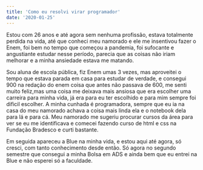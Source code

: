 ```yaml
---
title: 'Como eu resolvi virar programador'
date: '2020-01-25'
---
```

Estou com 26 anos e até agora sem nenhuma profissão, estava totalmente perdida na vida, até que conheci meu namorado e ele me insentivou fazer o Enem, foi bem no tempo que começou a pandemia, foi sufocante e angustiante estudar nesse período, parecia que as coisas não iriam melhorar e a minha ansiedade estava me matando.


Sou aluna de escola pública, fiz Enem umas 3 vezes, mas aproveitei o tempo que estava parada em casa para estudar de verdade, e consegui 900 na redação do enem coisa que antes não passava de 600, me senti muito feliz,mas uma coisa me deixava mais ansiosa que era escolher uma carreira para minha vida, já era para eu ter escolhido e para mim sempre foi dificil escolher. A minha cunhada é programadora, sempre que eu ia na casa do meu namorado achava a coisa mais linda ela e o notebook dela para lá e para cá. Meu namorado me sugeriu procurar cursos da área para ver se eu me identificava e comecei fazendo curso de html e css na Fundação Bradesco e curti bastante.

Em seguida apareceu a Blue na minha vida, e estou aqui até agora, só cresci, com tanto conhecimento desde então. Só agora no segundo semestre que consegui a minha Bolsa em ADS e ainda bem que eu entrei na Blue e não esperei só a faculdade.